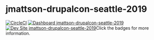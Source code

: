 # jmattson-drupalcon-seattle-2019

[![CircleCI](https://circleci.com/gh/pantheon-training-org/jmattson-drupalcon-seattle-2019.svg?style=shield)](https://circleci.com/gh/pantheon-training-org/jmattson-drupalcon-seattle-2019)
[![Dashboard jmattson-drupalcon-seattle-2019](https://img.shields.io/badge/dashboard-jmattson_drupalcon_seattle_2019-yellow.svg)](https://dashboard.pantheon.io/sites/c047f06e-29e5-4d18-b173-50336de8c739#dev/code)
[![Dev Site jmattson-drupalcon-seattle-2019](https://img.shields.io/badge/site-jmattson_drupalcon_seattle_2019-blue.svg)](http://dev-jmattson-drupalcon-seattle-2019.pantheonsite.io/)Click the badges for more information.
